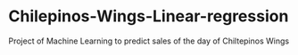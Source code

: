 # Chilepinos-Wings-Linear-regression
Project of Machine Learning to predict sales of the day of Chiltepinos Wings 
